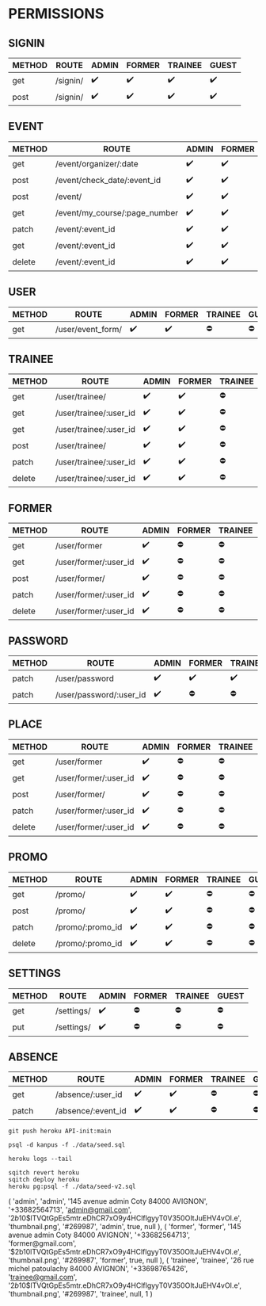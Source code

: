 # PERMISSIONS

## SIGNIN

| METHOD | ROUTE                         | ADMIN | FORMER | TRAINEE | GUEST |
|--------|-------------------------------|-------|--------|---------|-------|
|get     |/signin/                       |    ✔️  |   ✔️    |    ✔️    |    ✔️  |
|post    |/signin/                       |    ✔️  |   ✔️    |    ✔️    |    ✔️  |


## EVENT

| METHOD | ROUTE                         | ADMIN | FORMER | TRAINEE | GUEST |
|--------|-------------------------------|-------|--------|---------|-------|
|get     |/event/organizer/:date         |    ✔️  |   ✔️    |    ⛔    |    ⛔    |
|post    |/event/check_date/:event_id    |    ✔️  |   ✔️    |    ⛔    |    ⛔    |
|post    |/event/                        |    ✔️  |   ✔️    |    ⛔    |    ⛔    |
|get     |/event/my_course/:page_number  |    ✔️  |   ✔️    |    ✔️    |    ⛔    |
|patch   |/event/:event_id               |    ✔️  |   ✔️    |    ⛔    |    ⛔    |
|get     |/event/:event_id               |    ✔️  |   ✔️    |    ✔️    |    ⛔    |
|delete  |/event/:event_id               |    ✔️  |   ✔️    |    ⛔    |    ⛔    |


## USER

| METHOD | ROUTE                         | ADMIN | FORMER | TRAINEE | GUEST |
|--------|-------------------------------|-------|--------|---------|-------|
|get     |/user/event_form/              |    ✔️  |   ✔️    |    ⛔    |    ⛔ |


## TRAINEE
| METHOD | ROUTE                         | ADMIN | FORMER | TRAINEE | GUEST |
|--------|-------------------------------|-------|--------|---------|-------|
|get     |/user/trainee/                 |    ✔️  |   ✔️    |    ⛔    |    ⛔ |
|get     |/user/trainee/:user_id         |    ✔️  |   ✔️    |    ⛔    |    ⛔ |
|get     |/user/trainee/:user_id         |    ✔️  |   ✔️    |    ⛔    |    ⛔ |
|post    |/user/trainee/                 |    ✔️  |   ✔️    |    ⛔    |    ⛔ |
|patch   |/user/trainee/:user_id         |    ✔️  |   ✔️    |    ⛔    |    ⛔ |
|delete  |/user/trainee/:user_id         |    ✔️  |   ✔️    |    ⛔    |    ⛔ |



## FORMER
| METHOD | ROUTE                         | ADMIN | FORMER | TRAINEE | GUEST |
|--------|-------------------------------|-------|--------|---------|-------|
|get     |/user/former                   |    ✔️  |   ⛔   |    ⛔    |    ⛔ |
|get     |/user/former/:user_id          |    ✔️  |   ⛔   |    ⛔    |    ⛔ |
|post    |/user/former/                  |    ✔️  |   ⛔   |    ⛔    |    ⛔ |
|patch   |/user/former/:user_id          |    ✔️  |   ⛔   |    ⛔    |    ⛔ |
|delete  |/user/former/:user_id          |    ✔️  |   ⛔   |    ⛔    |    ⛔ |


## PASSWORD
| METHOD | ROUTE                         | ADMIN | FORMER | TRAINEE | GUEST |
|--------|-------------------------------|-------|--------|---------|-------|
|patch   |/user/password                 |    ✔️  |   ✔️    |    ✔️    |    ⛔ |
|patch   |/user/password/:user_id        |    ✔️  |   ⛔   |    ⛔    |    ⛔ |


## PLACE
| METHOD | ROUTE                         | ADMIN | FORMER | TRAINEE | GUEST |
|--------|-------------------------------|-------|--------|---------|-------|
|get     |/user/former                   |    ✔️  |   ⛔   |    ⛔    |    ⛔ |
|get     |/user/former/:user_id          |    ✔️  |   ⛔   |    ⛔    |    ⛔ |
|post    |/user/former/                  |    ✔️  |   ⛔   |    ⛔    |    ⛔ |
|patch   |/user/former/:user_id          |    ✔️  |   ⛔   |    ⛔    |    ⛔ |
|delete  |/user/former/:user_id          |    ✔️  |   ⛔   |    ⛔    |    ⛔ |


## PROMO
| METHOD | ROUTE                         | ADMIN | FORMER | TRAINEE | GUEST |
|--------|-------------------------------|-------|--------|---------|-------|
|get     |/promo/                        |    ✔️  |   ✔️    |    ⛔    |    ⛔    |
|post    |/promo/                        |    ✔️  |   ✔️    |    ⛔    |    ⛔    |
|patch   |/promo/:promo_id               |    ✔️  |   ✔️    |    ⛔    |    ⛔    |
|delete  |/promo/:promo_id               |    ✔️  |   ✔️    |    ⛔    |    ⛔    |


## SETTINGS
| METHOD | ROUTE                         | ADMIN | FORMER | TRAINEE | GUEST |
|--------|-------------------------------|-------|--------|---------|-------|
|get     |/settings/                     |    ✔️  |   ⛔   |    ⛔    |    ⛔    |
|put     |/settings/                     |    ✔️  |   ⛔   |    ⛔    |    ⛔    |


## ABSENCE
| METHOD | ROUTE                         | ADMIN | FORMER | TRAINEE | GUEST |
|--------|-------------------------------|-------|--------|---------|-------|
|get     |/absence/:user_id              |    ✔️  |   ✔️    |    ⛔    |    ⛔    |
|patch   |/absence/:event_id             |    ✔️  |   ✔️    |    ⛔    |    ⛔    |



```shell
git push heroku API-init:main

psql -d kanpus -f ./data/seed.sql

heroku logs --tail

sqitch revert heroku
sqitch deploy heroku
heroku pg:psql -f ./data/seed-v2.sql
```
(
	'admin',
	'admin',
	'145 avenue admin Coty 84000 AVIGNON',
	'+33682564713',
	'admin@gmail.com',
	'$2b$10$lTVQtGpEs5mtr.eDhCR7xO9y4HClflgyyT0V350OItJuEHV4vOI.e',
	'thumbnail.png',
	'#269987',
	'admin',
	true,
	null
),
(
	'former',
	'former',
	'145 avenue admin Coty 84000 AVIGNON',
	'+33682564713',
	'former@gmail.com',
	'$2b$10$lTVQtGpEs5mtr.eDhCR7xO9y4HClflgyyT0V350OItJuEHV4vOI.e',
	'thumbnail.png',
	'#269987',
	'former',
	true,
	null
),
(
	'trainee',
	'trainee',
	'26 rue michel patoulachy 84000 AVIGNON',
	'+33698765426',
	'trainee@gmail.com',
	'$2b$10$lTVQtGpEs5mtr.eDhCR7xO9y4HClflgyyT0V350OItJuEHV4vOI.e',
	'thumbnail.png',
	'#269987',
	'trainee',
	null,
	1
)